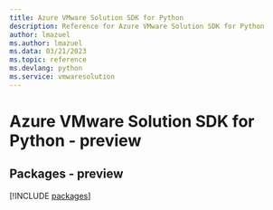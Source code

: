 ```yaml
---
title: Azure VMware Solution SDK for Python
description: Reference for Azure VMware Solution SDK for Python
author: lmazuel
ms.author: lmazuel
ms.data: 03/21/2023
ms.topic: reference
ms.devlang: python
ms.service: vmwaresolution
---
```

# Azure VMware Solution SDK for Python - preview
## Packages - preview
[!INCLUDE [packages](vmware-solution-index.md)]